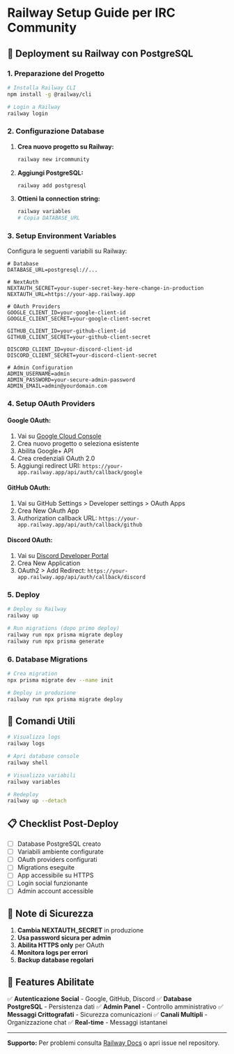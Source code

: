 # Railway Setup Guide per IRC Community

## 🚀 Deployment su Railway con PostgreSQL

### 1. Preparazione del Progetto

```bash
# Installa Railway CLI
npm install -g @railway/cli

# Login a Railway
railway login
```

### 2. Configurazione Database

1. **Crea nuovo progetto su Railway:**
   ```bash
   railway new ircommunity
   ```

2. **Aggiungi PostgreSQL:**
   ```bash
   railway add postgresql
   ```

3. **Ottieni la connection string:**
   ```bash
   railway variables
   # Copia DATABASE_URL
   ```

### 3. Setup Environment Variables

Configura le seguenti variabili su Railway:

```env
# Database
DATABASE_URL=postgresql://...

# NextAuth
NEXTAUTH_SECRET=your-super-secret-key-here-change-in-production
NEXTAUTH_URL=https://your-app.railway.app

# OAuth Providers
GOOGLE_CLIENT_ID=your-google-client-id
GOOGLE_CLIENT_SECRET=your-google-client-secret

GITHUB_CLIENT_ID=your-github-client-id  
GITHUB_CLIENT_SECRET=your-github-client-secret

DISCORD_CLIENT_ID=your-discord-client-id
DISCORD_CLIENT_SECRET=your-discord-client-secret

# Admin Configuration
ADMIN_USERNAME=admin
ADMIN_PASSWORD=your-secure-admin-password
ADMIN_EMAIL=admin@yourdomain.com
```

### 4. Setup OAuth Providers

#### Google OAuth:
1. Vai su [Google Cloud Console](https://console.cloud.google.com/)
2. Crea nuovo progetto o seleziona esistente
3. Abilita Google+ API
4. Crea credenziali OAuth 2.0
5. Aggiungi redirect URI: `https://your-app.railway.app/api/auth/callback/google`

#### GitHub OAuth:
1. Vai su GitHub Settings > Developer settings > OAuth Apps
2. Crea New OAuth App
3. Authorization callback URL: `https://your-app.railway.app/api/auth/callback/github`

#### Discord OAuth:
1. Vai su [Discord Developer Portal](https://discord.com/developers/applications)
2. Crea New Application
3. OAuth2 > Add Redirect: `https://your-app.railway.app/api/auth/callback/discord`

### 5. Deploy

```bash
# Deploy su Railway
railway up

# Run migrations (dopo primo deploy)
railway run npx prisma migrate deploy
railway run npx prisma generate
```

### 6. Database Migrations

```bash
# Crea migration
npx prisma migrate dev --name init

# Deploy in produzione
railway run npx prisma migrate deploy
```

## 🔧 Comandi Utili

```bash
# Visualizza logs
railway logs

# Apri database console
railway shell

# Visualizza variabili
railway variables

# Redeploy
railway up --detach
```

## 📋 Checklist Post-Deploy

- [ ] Database PostgreSQL creato
- [ ] Variabili ambiente configurate
- [ ] OAuth providers configurati
- [ ] Migrations eseguite
- [ ] App accessibile su HTTPS
- [ ] Login social funzionante
- [ ] Admin account accessible

## 🚨 Note di Sicurezza

1. **Cambia NEXTAUTH_SECRET** in produzione
2. **Usa password sicura per admin**
3. **Abilita HTTPS only** per OAuth
4. **Monitora logs per errori**
5. **Backup database regolari**

## 📱 Features Abilitate

✅ **Autenticazione Social** - Google, GitHub, Discord
✅ **Database PostgreSQL** - Persistenza dati
✅ **Admin Panel** - Controllo amministrativo
✅ **Messaggi Crittografati** - Sicurezza comunicazioni
✅ **Canali Multipli** - Organizzazione chat
✅ **Real-time** - Messaggi istantanei

---

**Supporto:** Per problemi consulta [Railway Docs](https://docs.railway.app/) o apri issue nel repository.